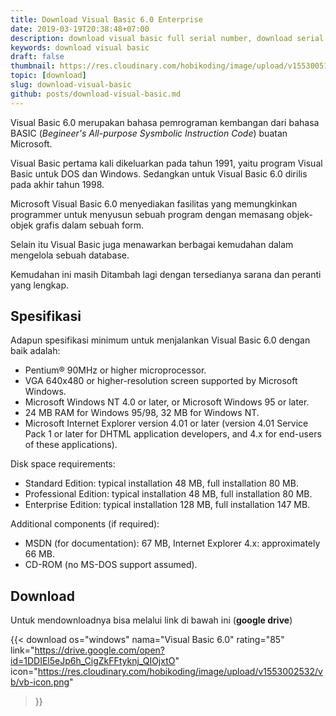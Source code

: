 ```yaml
---
title: Download Visual Basic 6.0 Enterprise
date: 2019-03-19T20:38:48+07:00
description: download visual basic full serial number, download serial number visual basic 6.0, download vb6 full registration, download vb 6.0 full serial number google drive
keywords: download visual basic
draft: false
thumbnail: https://res.cloudinary.com/hobikoding/image/upload/v1553005144/vb/vb.jpg
topic: [download]
slug: download-visual-basic
github: posts/download-visual-basic.md
---
```


Visual Basic 6.0 merupakan bahasa pemrograman kembangan dari bahasa BASIC (_Begineer's All-purpose Sysmbolic Instruction Code_) buatan Microsoft.

Visual Basic pertama kali dikeluarkan pada tahun 1991, yaitu program Visual Basic untuk DOS dan Windows. Sedangkan untuk Visual Basic 6.0 dirilis pada akhir tahun 1998.

Microsoft Visual Basic 6.0 menyediakan fasilitas yang memungkinkan programmer untuk menyusun sebuah program dengan memasang objek-objek grafis dalam sebuah form.

Selain itu Visual Basic juga menawarkan berbagai kemudahan dalam mengelola sebuah database.

Kemudahan ini masih Ditambah lagi dengan tersedianya sarana dan peranti yang lengkap.

## Spesifikasi

Adapun spesifikasi minimum untuk menjalankan Visual Basic 6.0 dengan baik adalah:

* Pentium® 90MHz or higher microprocessor.
* VGA 640x480 or higher-resolution screen supported by Microsoft Windows.
* Microsoft Windows NT 4.0 or later, or Microsoft Windows 95 or later.
* 24 MB RAM for Windows 95/98, 32 MB for Windows NT.
* Microsoft Internet Explorer version 4.01 or later (version 4.01 Service Pack 1 or later for DHTML application developers, and 4.x for end-users of these applications).

Disk space requirements:

* Standard Edition: typical installation 48 MB, full installation 80 MB.
* Professional Edition: typical installation 48 MB, full installation 80 MB.
* Enterprise Edition: typical installation 128 MB, full installation 147 MB.

Additional components (if required):

* MSDN (for documentation): 67 MB, Internet Explorer 4.x: approximately 66 MB.
* CD-ROM (no MS-DOS support assumed).

## Download

Untuk mendownloadnya bisa melalui link di bawah ini (**google drive**)

{{< download
    os="windows"
    nama="Visual Basic 6.0"
    rating="85"
    link="https://drive.google.com/open?id=1DDIEl5eJp6h_CigZkFFtyknj_QIOjxtO"
    icon="https://res.cloudinary.com/hobikoding/image/upload/v1553002532/vb/vb-icon.png"
>}}

